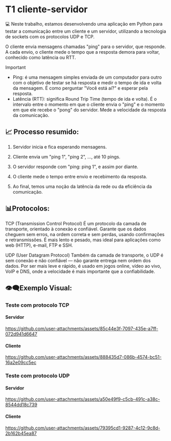 # T1 cliente-servidor

💻 Neste trabalho, estamos desenvolvendo uma aplicação em Python para testar a comunicação entre um cliente e um servidor, utilizando a tecnologia de sockets com os protocolos UDP e TCP.

O cliente envia mensagens chamadas "ping" para o servidor, que responde. A cada envio, o cliente mede o tempo que a resposta demora para voltar, conhecido como latência ou RTT.

> [!IMPORTANT]
>- Ping: é uma mensagem simples enviada de um computador para outro com o objetivo de testar se há resposta e medir o tempo de ida e volta da mensagem. É como perguntar "Você está aí?" e esperar pela resposta.
>- Latência (RTT): significa Round Trip Time (tempo de ida e volta). É o intervalo entre o momento em que o cliente envia o "ping" e o momento em que ele recebe o "pong" do servidor. Mede a velocidade da resposta da comunicação.

## 📈 Processo resumido:

1. Servidor inicia e fica esperando mensagens.

2. Cliente envia um "ping 1", "ping 2", ..., até 10 pings.

3. O servidor responde com "ping: ping 1", e assim por diante.

4. O cliente mede o tempo entre envio e recebimento da resposta.

5. Ao final, temos uma noção da latência da rede ou da eficiência da comunicação.

## 📊Protocolos:

TCP (Transmission Control Protocol)
É um protocolo da camada de transporte, orientado à conexão e confiável. Garante que os dados cheguem sem erros, na ordem correta e sem perdas, usando confirmações e retransmissões. É mais lento e pesado, mas ideal para aplicações como web (HTTP), e-mail, FTP e SSH.

UDP (User Datagram Protocol)
Também da camada de transporte, o UDP é sem conexão e não confiável — não garante entrega nem ordem dos dados. Por ser mais leve e rápido, é usado em jogos online, vídeo ao vivo, VoIP e DNS, onde a velocidade é mais importante que a confiabilidade.

## 👁️‍🗨️Exemplo Visual:

### Teste com protocolo TCP

#### Servidor 

https://github.com/user-attachments/assets/85c44e3f-7097-435e-a7ff-072d941d6647

#### Cliente

https://github.com/user-attachments/assets/888435d7-086b-4574-bc51-16a2e09cc5ec


### Teste com protocolo UDP

#### Servidor 

https://github.com/user-attachments/assets/a50e49f9-c5cb-491c-a38c-8544dd18c739

#### Cliente 

https://github.com/user-attachments/assets/79395cd1-9287-4c12-9c8d-2b162b45ea87



